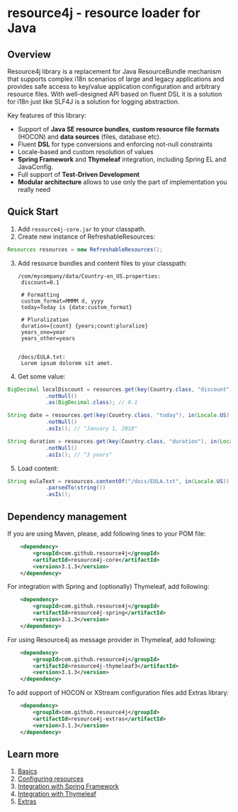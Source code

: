 resource4j - resource loader for Java
=====================================
Overview
--------
Resource4j library is a replacement for Java ResourceBundle mechanism that supports complex i18n scenarios of large and legacy applications and provides safe access to key/value application configuration and arbitrary resource files. 
With well-designed API based on fluent DSL it is a solution for i18n just like SLF4J is a solution for logging
abstraction.

Key features of this library:

 * Support of **Java SE resource bundles**, **custom resource file formats** (HOCON) and **data sources** (files, database etc).
 * Fluent **DSL** for type conversions and enforcing not-null constraints
 * Locale-based and custom resolution of values
 * **Spring Framework** and **Thymeleaf** integration, including Spring EL and JavaConfig.
 * Full support of **Test-Driven Development**
 * **Modular architecture** allows to use only the part of implementation you really need 


Quick Start
-----------
1. Add <code>resource4j-core.jar</code> to your classpath.
2. Create new instance of RefreshableResources:
```Java
Resources resources = new RefreshableResources();
```
3. Add resource bundles and content files to your classpath:
    <pre><code>/com/mycompany/data/Country-en_US.properties:
	discount=0.1

    # Formatting
	custom_format=MMMM d, yyyy
    today=Today is {date:custom_format}

    # Pluralization
    duration={count} {years;count:pluralize}
    years_one=year
    years_other=years
	</code></pre>
	<pre><code>/docs/EULA.txt:
	Lorem ipsum dolorem sit amet.</code></pre>         	
4. Get some value:

```Java
BigDecimal localDiscount = resources.get(key(Country.class, "discount"), in(Locale.US))
			.notNull()
			.as(BigDecimal.class); // 0.1

String date = resources.get(key(Country.class, "today"), in(Locale.US).with("date", LocalDate.of(2018, 1, 1)))
            .notNull()
            .asIs(); // "January 1, 2018"

String duration = resources.get(key(Country.class, "duration"), in(Locale.US).with("count", 3))
            .notNull()
            .asIs(); // "3 years"
```
5. Load content:

```Java
String eulaText = resources.contentOf("/docs/EULA.txt", in(Locale.US))
			.parsedTo(string())
			.asIs();
```			

Dependency management
---------------------
If you are using Maven, please, add following lines to your POM file:

```xml
	<dependency>
		<groupId>com.github.resource4j</groupId>
		<artifactId>resource4j-core</artifactId>
		<version>3.1.3</version>
	</dependency>
```

For integration with Spring and (optionally) Thymeleaf, add following:

```xml
	<dependency>
		<groupId>com.github.resource4j</groupId>
		<artifactId>resource4j-spring</artifactId>
		<version>3.1.3</version>
	</dependency>
```

For using Resource4j as message provider in Thymeleaf, add following:

```xml
	<dependency>
		<groupId>com.github.resource4j</groupId>
		<artifactId>resource4j-thymeleaf3</artifactId>
		<version>3.1.3</version>
	</dependency>
```

To add support of HOCON or XStream configuration files add Extras library:

```xml
    <dependency>
        <groupId>com.github.resource4j</groupId>
        <artifactId>resource4j-extras</artifactId>
        <version>3.1.3</version>
    </dependency>
```

Learn more
----------
1. [Basics](docs/Basics.md)
2. [Configuring resources](docs/Configuration.md)
3. [Integration with Spring Framework](docs/SpringIntegration.md)
4. [Integration with Thymeleaf](docs/ThymeleafIntegration.md)
5. [Extras](docs/Extras.md)